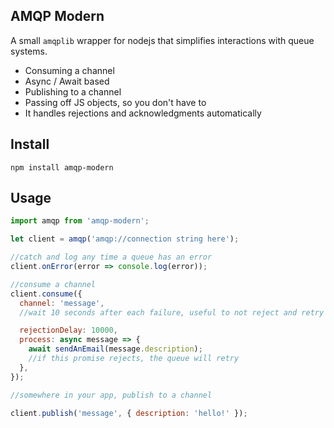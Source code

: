 ## AMQP Modern

A small `amqplib` wrapper for nodejs that simplifies interactions with queue systems.

- Consuming a channel
- Async / Await based
- Publishing to a channel
- Passing off JS objects, so you don't have to
- It handles rejections and acknowledgments automatically

## Install

```
npm install amqp-modern
```

## Usage

```js
import amqp from 'amqp-modern';

let client = amqp('amqp://connection string here');

//catch and log any time a queue has an error
client.onError(error => console.log(error));

//consume a channel
client.consume({
  channel: 'message',
  //wait 10 seconds after each failure, useful to not reject and retry instantly, probably looping really fast

  rejectionDelay: 10000,
  process: async message => {
    await sendAnEmail(message.description);
    //if this promise rejects, the queue will retry
  },
});

//somewhere in your app, publish to a channel

client.publish('message', { description: 'hello!' });
```
